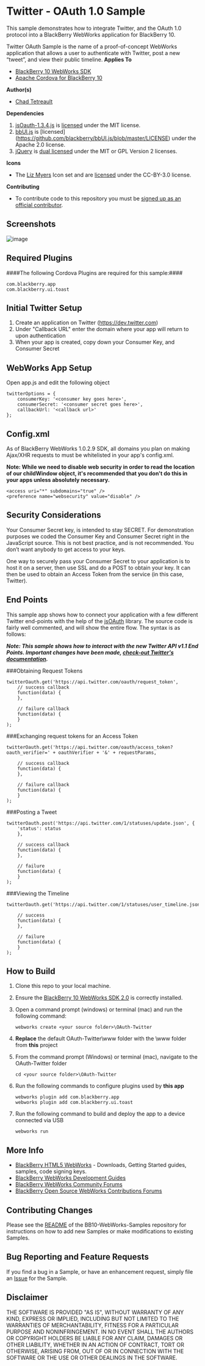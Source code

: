 # Twitter - OAuth 1.0 Sample

This sample demonstrates how to integrate Twitter, and the OAuth 1.0 protocol into a BlackBerry WebWorks application for BlackBerry 10.

Twitter OAuth Sample is the name of a proof-of-concept WebWorks application that allows a user to authenticate with Twitter, post a new “tweet”, and view their public timeline. 
**Applies To**

* [BlackBerry 10 WebWorks SDK](https://developer.blackberry.com/html5/download/sdk) 
* [Apache Cordova for BlackBerry 10](https://github.com/blackberry/cordova-blackberry/tree/master/blackberry10) 

**Author(s)** 

* [Chad Tetreault](http://www.twitter.com/chadtatro)

**Dependencies**

1. [jsOauth-1.3.4.js](http://github.com/bytespider/jsOAuth) is [licensed](https://github.com/bytespider/jsOAuth/blob/master/LICENCE) under the MIT license.
2. [bbUI.js](https://github.com/blackberry/bbUI.js) is [licensed] (https://github.com/blackberry/bbUI.js/blob/master/LICENSE) under the Apache 2.0 license.
3. [jQuery](http://code.jquery.com/jquery-1.7.2.js) is [dual licensed](http://jquery.org/license/) under the MIT or GPL Version 2 licenses.

**Icons**

* The [Liz Myers](http://www.myersdesign.com) Icon set and are [licensed](http://creativecommons.org/licenses/by/3.0/) under the CC-BY-3.0 license.

**Contributing**

* To contribute code to this repository you must be [signed up as an official contributor](http://blackberry.github.com/howToContribute.html).

## Screenshots ##

![image](_screenshots/oauth-twitter.png)

## Required Plugins ##

####The following Cordova Plugins are required for this sample:####

	com.blackberry.app
	com.blackberry.ui.toast

## Initial Twitter Setup

1. Create an application on Twitter (https://dev.twitter.com)
2. Under "Callback URL" enter the domain where your app will return to upon authentication
3. When your app is created, copy down your Consumer Key, and Consumer Secret

## WebWorks App Setup
Open app.js and edit the following object

	twitterOptions = {
    	consumerKey: '<consumer key goes here>',
		consumerSecret: '<consumer secret goes here>',
		callbackUrl: '<callback url>'
	};

## Config.xml 

As of BlackBerry WebWorks 1.0.2.9 SDK, all domains you plan on making Ajax/XHR requests to must be whitelisted in your app's config.xml.

**Note: While we need to disable web security in order to read the location of our childWindow object, it's recommended that you don't do this in your apps unless absolutely necessary.**

	<access uri="*" subdomains="true" />
    <preference name="websecurity" value="disable" />

## Security Considerations

Your Consumer Secret key, is intended to stay SECRET.  For demonstration purposes we coded the Consumer Key and Consumer Secret right in the JavaScript source.  This is not best practice, and is not recommended.  You don’t want anybody to get access to your keys.

One way to securely pass your Consumer Secret to your application is to host it on a server, then use SSL and do a POST to obtain your key. It can then be used to obtain an Access Token from the service (in this case, Twitter).

## End Points
This sample app shows how to connect your application with a few different Twitter end-points with the help of the [jsOAuth](http://github.com/bytespider/jsOAuth) library. The source code is fairly well commented, and will show the entire flow. The syntax is as follows:

***Note: This sample shows how to interact with the new Twitter API v1.1 End Points. Important changes have been made, [check-out Twitter's documentation](https://dev.twitter.com/docs/api/1.1).***

###Obtaining Request Tokens

	twitterOauth.get('https://api.twitter.com/oauth/request_token',
		// success callback
		function(data) {
		},

		// failure callback
		function(data) {
		}
	);

###Exchanging request tokens for an Access Token
		
	twitterOauth.get('https://api.twitter.com/oauth/access_token?oauth_verifier=' + oauthVerifier + '&' + requestParams,

		// success callback
		function(data) {
		},

		// failure callback
		function(data) {
		}
	);

###Posting a Tweet

	twitterOauth.post('https://api.twitter.com/1/statuses/update.json', {
		'status': status
		},

		// success callback
		function(data) {
		}, 
   
		// failure
		function(data) {
		}
	);

###Viewing the Timeline

	twitterOauth.get('https://api.twitter.com/1/statuses/user_timeline.json',

		// success
		function(data) {
		},

		// failure
		function(data) {
		}
	);

## How to Build

1. Clone this repo to your local machine.
2. Ensure the [BlackBerry 10 WebWorks SDK 2.0](https://developer.blackberry.com/html5/download/sdk) is correctly installed.
3. Open a command prompt (windows) or terminal (mac) and run the following command:

	```
	webworks create <your source folder>\OAuth-Twitter
	```

3. **Replace** the default OAuth-Twitter\www folder with the \www folder from **this** project
4. From the command prompt (Windows) or terminal (mac), navigate to the OAuth-Twitter folder

	```
	cd <your source folder>\OAuth-Twitter
	```

5. Run the following commands to configure plugins used by **this app**

	```
	webworks plugin add com.blackberry.app
	webworks plugin add com.blackberry.ui.toast
	```

6. Run the following command to build and deploy the app to a device connected via USB

	```
	webworks run
	```

## More Info

* [BlackBerry HTML5 WebWorks](https://bdsc.webapps.blackberry.com/html5/) - Downloads, Getting Started guides, samples, code signing keys.
* [BlackBerry WebWorks Development Guides](https://bdsc.webapps.blackberry.com/html5/documentation)
* [BlackBerry WebWorks Community Forums](http://supportforums.blackberry.com/t5/Web-and-WebWorks-Development/bd-p/browser_dev)
* [BlackBerry Open Source WebWorks Contributions Forums](http://supportforums.blackberry.com/t5/BlackBerry-WebWorks/bd-p/ww_con)

## Contributing Changes

Please see the [README](https://github.com/blackberry/BB10-WebWorks-Samples) of the BB10-WebWorks-Samples repository for instructions on how to add new Samples or make modifications to existing Samples.

## Bug Reporting and Feature Requests

If you find a bug in a Sample, or have an enhancement request, simply file an [Issue](https://github.com/blackberry/BB10-WebWorks-Samples/issues) for the Sample.

## Disclaimer

THE SOFTWARE IS PROVIDED "AS IS", WITHOUT WARRANTY OF ANY KIND, EXPRESS OR IMPLIED, INCLUDING BUT NOT LIMITED TO THE WARRANTIES OF MERCHANTABILITY, FITNESS FOR A PARTICULAR PURPOSE AND NONINFRINGEMENT. IN NO EVENT SHALL THE AUTHORS OR COPYRIGHT HOLDERS BE LIABLE FOR ANY CLAIM, DAMAGES OR OTHER LIABILITY, WHETHER IN AN ACTION OF CONTRACT, TORT OR OTHERWISE, ARISING FROM, OUT OF OR IN CONNECTION WITH THE SOFTWARE OR THE USE OR OTHER DEALINGS IN THE SOFTWARE.
